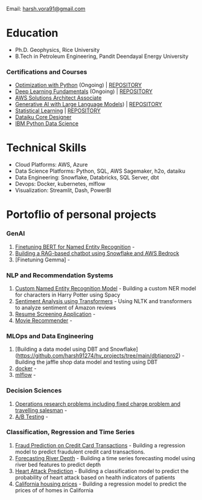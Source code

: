 Email: harsh.vora91@gmail.com

# Education
- Ph.D. Geophysics, Rice University
- B.Tech in Petroleum Engineering, Pandit Deendayal Energy University

### Certifications and Courses
- [Optimization with Python](https://www.udemy.com/course/optimization-with-python-linear-nonlinear-and-cplex-gurobi/) (Ongoing) | [REPOSITORY](https://github.com/harsh91274/linear_programming)
- [Deep Learning Fundamentals](https://lightning.ai/courses/deep-learning-fundamentals/) (Ongoing) | [REPOSITORY](https://github.com/harsh91274/SR_DL)
- [AWS Solutions Architect Associate](https://www.credly.com/badges/aac71cc4-37b8-42ef-bfd3-10b45b69a41a/linked_in_profile)
- [Generative AI with Large Language Models](https://www.coursera.org/account/accomplishments/verify/HYUSH5YKXHKH?utm_source=link&utm_medium=certificate&utm_content=cert_image&utm_campaign=sharing_cta&utm_product=course)) | [REPOSITORY](https://github.com/harsh91274/genai)
- [Statistical Learning](https://courses.edx.org/certificates/477df4f733f043e5ac5e6801f7a380e6) | [REPOSITORY](https://github.com/harsh91274/Statistical_Learning_edx)
- [Dataiku Core Designer](https://verify.skilljar.com/c/kmz996k4338p)
- [IBM Python Data Science](https://credentials.edx.org/credentials/41d32e85ebd2452797ad660be1b5653f/)

# Technical Skills
- Cloud Platforms: AWS, Azure
- Data Science Platforms: Python, SQL, AWS Sagemaker, h2o, dataiku 
- Data Engineering: Snowflake, Databricks, SQL Server, dbt
- Devops: Docker, kubernetes, mlflow
- Visualization: Streamlit, Dash, PowerBI

# Portoflio of personal projects

### GenAI 

1. [Finetuning BERT for Named Entity Recognition](https://github.com/harsh91274/named_entity_recognition_using_bert) -
5. [Building a RAG-based chatbot using Snowflake and AWS Bedrock]()
6. [Finetuning Gemma] - 

### NLP and Recommendation Systems

1. [Custom Named Entity Recognition Model](https://github.com/harsh91274/NER_spacy) - Building a custom NER model for characters in Harry Potter using Spacy
2. [Sentiment Analysis using Transformers](https://github.com/harsh91274/amazon_sentiment_reviews) - Using NLTK and transformers to analyze sentiment of Amazon reviews
4. [Resume Screening Application]() - 
5. [Movie Recommender]() - 

### MLOps and Data Engineering

1. [Building a data model using DBT and Snowflake] (https://github.com/harsh91274/hv_projects/tree/main/dbtjanpro2) - Building the jaffle shop data model and testing using DBT
2. [docker]() -
3. [mlflow]() -

### Decision Sciences
1. [Operations research problems including fixed charge problem and travelling salesman]() - 
2. [A/B Testing]() - 

### Classification, Regression and Time Series

1. [Fraud Prediction on Credit Card Transactions](https://github.com/harsh91274/card_transactions_fraud_prediction) - Building a regression model to predict fraudulent credit card transactions.
2. [Forecasting River Depth](https://github.com/harsh91274/small_ml_projects/tree/main/river_depth_forecasting) - Building a time series forecasting model using river bed features to predict depth
3. [Heart Attack Prediction](https://github.com/harsh91274/small_ml_projects/tree/main/heart_attack_prediction) - Building a classification model to predict the probability of heart attack based on health indicators of patients
4. [California housing prices](https://github.com/harsh91274/small_ml_projects/tree/main/california_housing_prices) - Building a regression model to predict the prices of of homes in California
